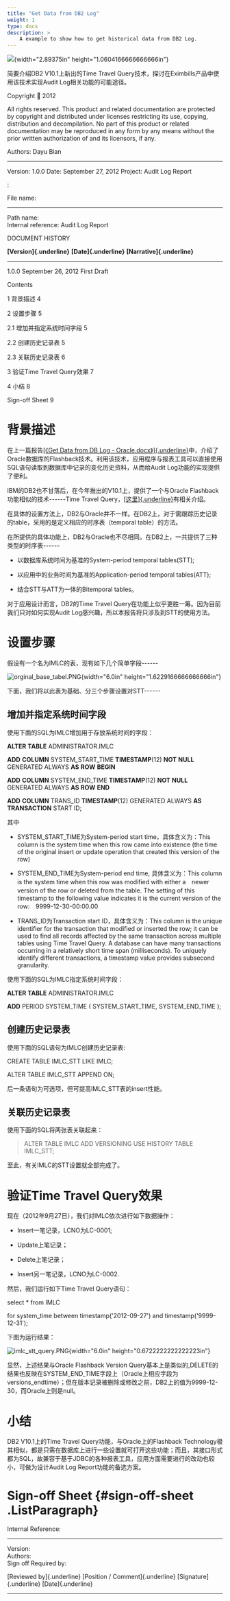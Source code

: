 ```yaml
---
title: "Get Data from DB2 Log"
weight: 1
type: docs
description: >
    A example to show how to get historical data from DB2 Log.
---
```


![](./media/image1.png){width="2.89375in" height="1.0604166666666666in"}

简要介绍DB2 V10.1上新出的Time Travel
Query技术，探讨在Eximbills产品中使用该技术实现Audit
Log相关功能的可能途径。

Copyright  2012

All rights reserved. This product and related documentation are
protected by copyright and distributed under licenses restricting its
use, copying, distribution and decompilation. No part of this product or
related documentation may be reproduced in any form by any means without
the prior written authorization of and its licensors, if any.

  Authors:   Dayu Bian
  ---------- --------------------
  Version:   1.0.0
  Date:      September 27, 2012
  Project:   Audit Log Report

:

  File name:            
  --------------------- ------------------
  Path name:            
  Internal reference:   Audit Log Report

DOCUMENT HISTORY

  **[Version]{.underline}**   **[Date]{.underline}**   **[Narrative]{.underline}**
  --------------------------- ------------------------ -----------------------------
  1.0.0                       September 26, 2012       First Draft
                                                       
                                                       

Contents

1 背景描述 4

2 设置步骤 5

2.1 增加并指定系统时间字段 5

2.2 创建历史记录表 5

2.3 关联历史记录表 6

3 验证Time Travel Query效果 7

4 小结 8

Sign-off Sheet 9

背景描述
========

在上一篇报告[[《Get Data from DB Log -
Oracle.docx》]{.underline}](Get%20Data%20from%20DB%20Log%20-%20Oracle.docx)中，介绍了Oracle数据库的Flashback技术。利用该技术，应用程序与报表工具可以直接使用SQL语句读取到数据库中记录的变化历史资料，从而给Audit
Log功能的实现提供了便利。

IBM的DB2也不甘落后，在今年推出的V10.1上，提供了一个与Oracle
Flashback功能相似的技术------Time Travel
Query，[[这里]{.underline}](http://www-01.ibm.com/software/data/db2/linux-unix-windows/time-travel-query.html)有相关介绍。

在具体的设置方法上，DB2与Oracle并不一样。在DB2上，对于需跟踪历史记录的table，采用的是定义相应的时序表（temporal
table）的方法。

在所提供的具体功能上，DB2与Oracle也不尽相同。在DB2上，一共提供了三种类型的时序表------

-   以数据库系统时间为基准的System-period temporal tables(STT);

-   以应用中的业务时间为基准的Application-period temporal tables(ATT);

-   结合STT与ATT为一体的Bitemporal tables。

对于应用设计而言，DB2的Time Travel
Query在功能上似乎更胜一筹。因为目前我们只对如何实现Audit
Log感兴趣，所以本报告将只涉及到STT的使用方法。

设置步骤
========

假设有一个名为IMLC的表，现有如下几个简单字段------

![orginal\_base\_tabel.PNG](./media/image2.png){width="6.0in"
height="1.6229166666666666in"}

下面，我们将以此表为基础、分三个步骤设置对STT------

**增加并指定系统时间字段**
--------------------------

使用下面的SQL为IMLC增加用于存放系统时间的字段：

**ALTER** **TABLE** ADMINISTRATOR.IMLC

**ADD** **COLUMN** SYSTEM\_START\_TIME **TIMESTAMP**(12) **NOT**
**NULL** GENERATED ALWAYS **AS** **ROW** **BEGIN**

**ADD** **COLUMN** SYSTEM\_END\_TIME **TIMESTAMP**(12) **NOT** **NULL**
GENERATED ALWAYS **AS** **ROW** **END**

**ADD** **COLUMN** TRANS\_ID **TIMESTAMP**(12) GENERATED ALWAYS **AS**
**TRANSACTION** START ID;

其中

-   SYSTEM\_START\_TIME为System-period start time，具体含义为：This
    column is the system time when this row came into existence (the
    time of the original insert or update operation that created this
    version of the row)

-   SYSTEM\_END\_TIME为System-period end time, 具体含义为：This column
    is the system time when this row was modified with either a　newer
    version of the row or deleted from the table. The setting of
    this　timestamp to the following value indicates it is the current
    version of the row:　9999-12-30-00:00.00

-   TRANS\_ID为Transaction start ID，具体含义为：This column is the
    unique identifier for the transaction that modified or inserted the
    row; it can be used to find all records affected by the same
    transaction across multiple tables using Time Travel Query. A
    database can have many transactions occurring in a relatively short
    time span (milliseconds). To uniquely identify different
    transactions, a timestamp value provides subsecond granularity.

使用下面的SQL为IMLC指定系统时间字段：

**ALTER** **TABLE** ADMINISTRATOR.IMLC

**ADD** PERIOD SYSTEM\_TIME ( SYSTEM\_START\_TIME, SYSTEM\_END\_TIME );

创建历史记录表
--------------

使用下面的SQL语句为IMLC创建历史记录表:

CREATE TABLE IMLC\_STT LIKE IMLC;

ALTER TABLE IMLC\_STT APPEND ON;

后一条语句为可选项，但可提高IMLC\_STT表的insert性能。

关联历史记录表
--------------

使用下面的SQL将两张表关联起来：

> ALTER TABLE IMLC ADD VERSIONING USE HISTORY TABLE IMLC\_STT;

至此，有关IMLC的STT设置就全部完成了。

验证Time Travel Query效果
=========================

现在（2012年9月27日），我们对IMLC依次进行如下数据操作：

-   Insert一笔记录，LCNO为LC-0001;

-   Update上笔记录；

-   Delete上笔记录；

-   Insert另一笔记录，LCNO为LC-0002.

然后，我们运行如下Time Travel Query语句：

select \* from IMLC

for system\_time between timestamp(\'2012-09-27\') and
timestamp(\'9999-12-31\');

下图为运行结果：

![imlc\_stt\_query.PNG](./media/image3.png){width="6.0in"
height="0.6722222222222223in"}

显然，上述结果与Oracle Flashback Version
Query基本上是类似的,DELETE的结果也反映在SYSTEM\_END\_TIME字段上（Oracle上相应字段为versions\_endtime）；但在版本记录被删除或修改之前，DB2上的值为9999-12-30，而Oracle上则是null。

 小结
====

DB2 V10.1上的Time Travel Query功能，与Oracle上的Flashback
Technology极其相似，都是只需在数据库上进行一些设置就可打开这些功能；而且，其接口形式都为SQL，故兼容于基于JDBC的各种报表工具，应用方面需要进行的改动也较小，可做为设计Audit
Log Report功能的备选方案。

Sign-off Sheet {#sign-off-sheet .ListParagraph}
==============

  Internal Reference:     
  ----------------------- --
  Version:                
  Authors:                
  Sign off Required by:   

  [Reviewed by]{.underline}   [Position / Comment]{.underline}   [Signature]{.underline}   [Date]{.underline}
  --------------------------- ---------------------------------- ------------------------- --------------------
                                                                                           
                                                                                           
                                                                                           
                                                                                           
                                                                                           
                                                                                           
                                                                                           
                                                                                           
                                                                                           
